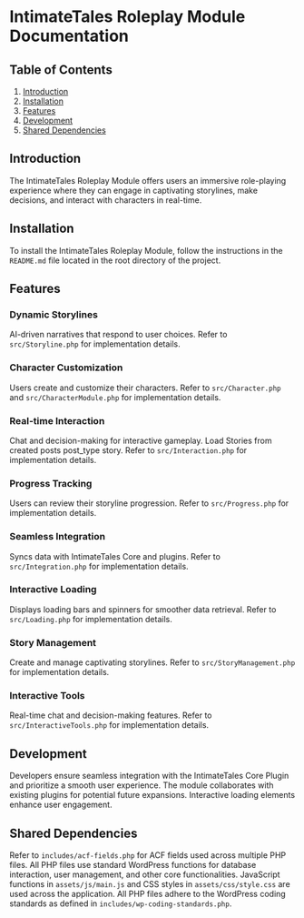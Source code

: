 # IntimateTales Roleplay Module Documentation

## Table of Contents

1. [Introduction](#introduction)
2. [Installation](#installation)
3. [Features](#features)
4. [Development](#development)
5. [Shared Dependencies](#shared-dependencies)

## Introduction

The IntimateTales Roleplay Module offers users an immersive role-playing experience where they can engage in captivating storylines, make decisions, and interact with characters in real-time.

## Installation

To install the IntimateTales Roleplay Module, follow the instructions in the `README.md` file located in the root directory of the project.

## Features

### Dynamic Storylines

AI-driven narratives that respond to user choices. Refer to `src/Storyline.php` for implementation details.

### Character Customization

Users create and customize their characters. Refer to `src/Character.php` and `src/CharacterModule.php` for implementation details.

### Real-time Interaction

Chat and decision-making for interactive gameplay. Load Stories from created posts post_type story. Refer to `src/Interaction.php` for implementation details.

### Progress Tracking

Users can review their storyline progression. Refer to `src/Progress.php` for implementation details.

### Seamless Integration

Syncs data with IntimateTales Core and plugins. Refer to `src/Integration.php` for implementation details.

### Interactive Loading

Displays loading bars and spinners for smoother data retrieval. Refer to `src/Loading.php` for implementation details.

### Story Management

Create and manage captivating storylines. Refer to `src/StoryManagement.php` for implementation details.

### Interactive Tools

Real-time chat and decision-making features. Refer to `src/InteractiveTools.php` for implementation details.

## Development

Developers ensure seamless integration with the IntimateTales Core Plugin and prioritize a smooth user experience. The module collaborates with existing plugins for potential future expansions. Interactive loading elements enhance user engagement.

## Shared Dependencies

Refer to `includes/acf-fields.php` for ACF fields used across multiple PHP files. All PHP files use standard WordPress functions for database interaction, user management, and other core functionalities. JavaScript functions in `assets/js/main.js` and CSS styles in `assets/css/style.css` are used across the application. All PHP files adhere to the WordPress coding standards as defined in `includes/wp-coding-standards.php`.